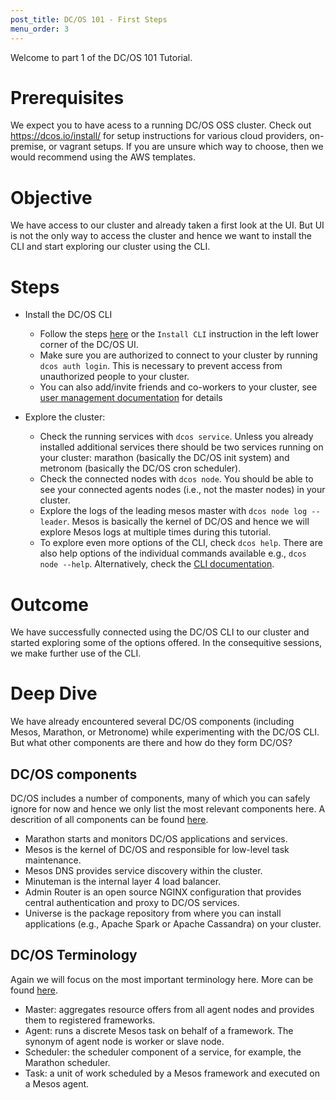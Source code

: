 ```yaml
---
post_title: DC/OS 101 - First Steps
menu_order: 3
---
```


Welcome to part 1 of the DC/OS 101 Tutorial.

# Prerequisites
We expect you to have acess to a running DC/OS OSS cluster. Check out https://dcos.io/install/ for setup instructions for various cloud providers, on-premise, or vagrant setups.
If you are unsure which way to choose, then we would recommend using the AWS templates.

# Objective
We have access to our cluster and already taken a first look at the UI.
But UI is not the only way to access the cluster and hence we want to install the CLI and start exploring our cluster using the CLI.

# Steps
  * Install the DC/OS CLI
    * Follow the steps [here](https://dcos.io/docs/1.8/usage/cli/install/) or the `Install CLI` instruction in the left lower corner of the DC/OS UI.
    * Make sure you are authorized to connect to your cluster by running `dcos auth login`. This is necessary to prevent access from unauthorized people to your cluster.
    * You can also add/invite friends and co-workers to your cluster, see [user management documentation](https://dcos.io/docs/1.8/administration/id-and-access-mgt/user-management/) for details

  * Explore the cluster:
      * Check the running services with `dcos service`. Unless you already installed additional services there should be two services running on your cluster: marathon (basically the DC/OS init system) and metronom (basically the DC/OS cron scheduler).
      * Check the connected nodes with `dcos node`. You should be able to see your connected agents nodes (i.e., not the master nodes) in your cluster.
      * Explore the logs of the leading mesos master with `dcos node log --leader`. Mesos is basically the kernel of DC/OS and hence we will explore Mesos logs at multiple times during this tutorial.
      * To explore even more options of the CLI, check `dcos help`. There are also help options of the individual commands available e.g., `dcos node --help`. Alternatively, check the [CLI documentation](https://dcos.io/docs/1.8/usage/cli/).

# Outcome
 We have successfully connected using the DC/OS CLI to our cluster and started exploring some of the options offered.
 In the consequitive sessions, we make further use of the CLI.

# Deep Dive
We have already encountered several DC/OS components (including Mesos, Marathon, or Metronome) while experimenting with the DC/OS CLI.
But what other components are there and how do they form DC/OS?

## DC/OS components
DC/OS includes a number of components, many of which you can safely ignore for now and hence we only list the most relevant components here.
A descrition of all components can be found [here](https://dcos.io/docs/1.8/overview/components/).
* Marathon starts and monitors DC/OS applications and services.
* Mesos is the kernel of DC/OS and responsible for low-level task maintenance.
* Mesos DNS provides service discovery within the cluster.
* Minuteman is the internal layer 4 load balancer.
* Admin Router is an open source NGINX configuration that provides central authentication and proxy to DC/OS services.
* Universe is the package repository from where you can install applications (e.g., Apache Spark or Apache Cassandra) on your cluster.

## DC/OS Terminology
Again we will focus on the most important terminology here. More can be found [here](https://dcos.io/docs/1.8/overview/architecture/).
* Master: aggregates resource offers from all agent nodes and provides them to registered frameworks.
* Agent: runs a discrete Mesos task on behalf of a framework. The synonym of agent node is worker or slave node.
* Scheduler: the scheduler component of a service, for example, the Marathon scheduler.
* Task: a unit of work scheduled by a Mesos framework and executed on a Mesos agent.
